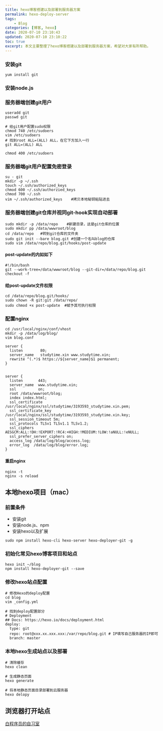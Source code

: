 ```yaml
---
title: hexo博客搭建以及部署到服务器方案
permalink: hexo-deploy-server
tags: 
    - Blog
categories: [博客, hexo]
date: 2020-07-10 23:10:43
updated: 2020-07-10 23:10:22
toc: true
excerpt: 本文主要整理了hexo博客搭建以及部署到服务器方案，希望对大家有所帮助。
---
```


### 安装git
`yum install git`

### 安装node.js

### 服务器端创建git用户
```
useradd git
passwd git

# 给git用户配置sudo权限
chmod 740 /etc/sudoers
vim /etc/sudoers
# 找到root ALL=(ALL) ALL，在它下方加入一行
git ALL=(ALL) ALL

chmod 400 /etc/sudoers
```

### 服务器端git用户配置免密登录
```
su - git
mkdir -p ~/.ssh
touch ~/.ssh/authorized_keys
chmod 600 ~/.ssh/authorzied_keys
chmod 700 ~/.ssh
vim ~/.ssh/authorized_keys    #拷贝本地秘钥粘贴进去
```

###  服务器端创建git仓库并视同git-hook实现自动部署
```
sudo mkdir -p /data/repo    #新建目录，这是git仓库的位置
sudo mkdir pp /data/wwwroot/blog
cd /data/repo   #转到git仓库的文件夹
sudo git init --bare blog.git #创建一个名叫blog的仓库
sudo vim /data/repo/blog.git/hooks/post-update
```

#### post-update的内如如下
```
#!/bin/bash
git --work-tree=/data/wwwroot/blog --git-dir=/data/repo/blog.git checkout -f
```

#### 给post-update文件权限
```
cd /data/repo/blog.git/hooks/
sudo chown -R git:git /data/repo/
sudo chmod +x post-update  #赋予其可执行权限
```

### 配置nginx
```
cd /usr/local/nginx/conf/vhost
mkdir -p /data/log/blog/
vim blog.conf

server {
  listen        80;
  server_name   studytime.xin www.studytime.xin;
  rewrite ^(.*)$ https://${server_name}$1 permanent;
}


server {
  listen       443;
  server_name  www.studytime.xin;
  ssl          on;
  root /data/wwwroot/blog;
  index index.html;
  ssl_certificate  /usr/local/nginx/ssl/studytime/3193593_studytime.xin.pem;
  ssl_certificate_key  /usr/local/nginx/ssl/studytime/3193593_studytime.xin.key;
  ssl_session_timeout 5m;
  ssl_protocols TLSv1 TLSv1.1 TLSv1.2;
  ssl_ciphers AESGCM:ALL:!DH:!EXPORT:!RC4:+HIGH:!MEDIUM:!LOW:!aNULL:!eNULL;
  ssl_prefer_server_ciphers on;
  access_log /data/log/blog/access.log;
  error_log  /data/log/blog/error.log;
}
```

#### 重启nginx
```
nginx -t 
nginx -s reload
```

## 本地hexo项目（mac）
### 前置条件
- 安装git
- 安装node.js、npm
- 安装hexo以及扩展
```
sudo npm install hexo-cli hexo-server hexo-deployer-git -g
```

### 初始化常见hexo博客项目和站点
```
hexo init ~/blog
npm install hexo-deployer-git --save
```

### 修改hexo站点配置
```
# 修改Hexo的deploy配置
cd blog
vim _config.yml

# 找到deploy配置部分
# Deployment
## Docs: https://hexo.io/docs/deployment.html
deploy:
  type: git
  repo: root@xxx.xx.xxx.xxx:/var/repo/blog.git # IP填写自己服务器的IP即可
  branch: master
```

### 本地hexo生成站点以及部署
```
# 清除缓存
hexo clean

# 生成静态页面
hexo generate

# 将本地静态页面目录部署到云服务器
hexo delopy
```

## 浏览器打开站点
[白程序员的自习室](https://www.studytime.xin/)